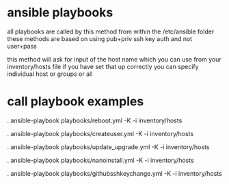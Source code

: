 # ansible playbooks

all playbooks are called by this method from within the /etc/ansible folder
these methods are based on using pub+priv ssh key auth and not user+pass

this method will ask for input of the host name which you can use from your inventory/hosts file if you have set that up correctly
you can specify individual host or groups or all

# call playbook examples
.     ansible-playbook playbooks/reboot.yml -K -i inventory/hosts
     
.     ansible-playbook playbooks/createuser.yml -K -i inventory/hosts
     
.     ansible-playbook playbooks/update_upgrade.yml -K -i inventory/hosts
     
.     ansible-playbook playbooks/nanoinstall.yml -K -i inventory/hosts
     
.     ansible-playbook playbooks/githubsshkeychange.yml -K -i inventory/hosts
